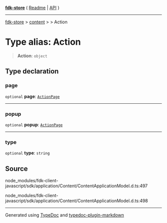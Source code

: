 [**fdk-store**](../../../README.md) ( [Readme](../../../README.md) \| [API](../../../API.md) )

---

[fdk-store](../../../API.md) > [content](../../README.md) > [<internal>](../README.md) > Action

# Type alias: Action

> **Action**: `object`

## Type declaration

### page

`optional` **page**: [`ActionPage`](type-alias.ActionPage.md)

---

### popup

`optional` **popup**: [`ActionPage`](type-alias.ActionPage.md)

---

### type

`optional` **type**: `string`

## Source

node_modules/fdk-client-javascript/sdk/application/Content/ContentApplicationModel.d.ts:497

node_modules/fdk-client-javascript/sdk/application/Content/ContentApplicationModel.d.ts:498

---

Generated using [TypeDoc](https://typedoc.org/) and [typedoc-plugin-markdown](https://www.npmjs.com/package/typedoc-plugin-markdown)
